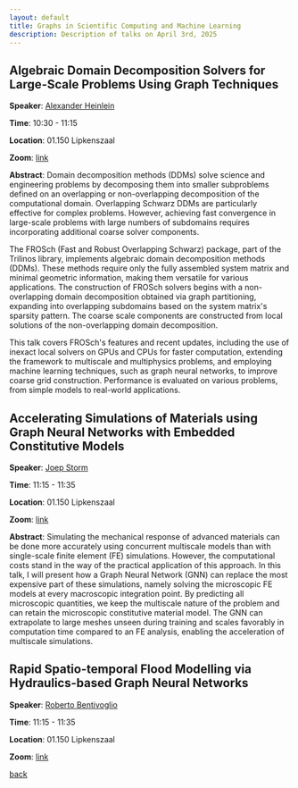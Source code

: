 ```yaml
---
layout: default
title: Graphs in Scientific Computing and Machine Learning
description: Description of talks on April 3rd, 2025
---
```



## Algebraic Domain Decomposition Solvers for Large-Scale Problems Using Graph Techniques

**Speaker**: [Alexander Heinlein](https://searhein.github.io/)


**Time**: 10:30 - 11:15

**Location**: 01.150 Lipkenszaal 

**Zoom**: [link](https://tudelft.zoom.us/j/98142604796)



**Abstract**: Domain decomposition methods (DDMs) solve science and engineering problems by decomposing them into smaller subproblems defined on an overlapping or non-overlapping decomposition of the computational domain. Overlapping Schwarz DDMs are particularly effective for complex problems. However, achieving fast convergence in large-scale problems with large numbers of subdomains requires incorporating additional coarse solver components.

The FROSch (Fast and Robust Overlapping Schwarz) package, part of the Trilinos library, implements algebraic domain decomposition methods (DDMs). These methods require only the fully assembled system matrix and minimal geometric information, making them versatile for various applications. The construction of FROSch solvers begins with a non-overlapping domain decomposition obtained via graph partitioning, expanding into overlapping subdomains based on the system matrix's sparsity pattern. The coarse scale components are constructed from local solutions of the non-overlapping domain decomposition. 

This talk covers FROSch's features and recent updates, including the use of inexact local solvers on GPUs and CPUs for faster computation, extending the framework to multiscale and multiphysics problems, and employing machine learning techniques, such as graph neural networks, to improve coarse grid construction. Performance is evaluated on various problems, from simple models to real-world applications.




## Accelerating Simulations of Materials using Graph Neural Networks with Embedded Constitutive Models

**Speaker**: [Joep Storm](https://www.tudelft.nl/staff/j.storm/?cHash=bb8b5704845a288f3e1078614dc94043)


**Time**: 11:15 - 11:35

**Location**: 01.150 Lipkenszaal 

**Zoom**: [link](https://tudelft.zoom.us/j/98142604796)


**Abstract**: Simulating the mechanical response of advanced materials can be done more accurately using concurrent multiscale models than with single-scale finite element (FE) simulations. However, the computational costs stand in the way of the practical application of this approach. In this talk, I will present how a Graph Neural Network (GNN) can replace the most expensive part of these simulations, namely solving the microscopic FE models at every macroscopic integration point. By predicting all microscopic quantities, we keep the multiscale nature of the problem and can retain the microscopic constitutive material model. The GNN can extrapolate to large meshes unseen during training and scales favorably in computation time compared to an FE analysis, enabling the acceleration of multiscale simulations.


## Rapid Spatio-temporal Flood Modelling via Hydraulics-based Graph Neural Networks

**Speaker**: [Roberto Bentivoglio](https://www.tudelft.nl/staff/r.bentivoglio/?cHash=97f44ef9f09c4a119e05d86605ae8a09)

**Time**: 11:15 - 11:35

**Location**: 01.150 Lipkenszaal 

**Zoom**: [link](https://tudelft.zoom.us/j/98142604796)




[back](../index.md#april-3rd-2025-graph-neural-networks-and-partial-differential-equations)
